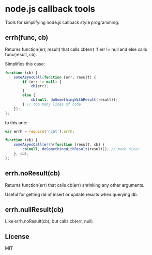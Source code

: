 # node.js callback tools

Tools for simplifying node.js callback style programming.

## errh(func, cb)

Returns function(err, result) that calls cb(err) if err != null and else calls func(result, cb).

Simplifies this case:

```js
function (cb) {
	someAsyncCall(function (err, result) {
		if (err != null) {
			cb(err);
		}
		else {
			cb(null, doSomethingWithResult(result));
		} // too many lines of code
	});
};
```

to this one:

```js
var errh = require('ncbt').errh;

function (cb) {
	someAsyncCall(errh(function (result, cb) {
		cb(null, doSomethingWithResult(result)); // much nicer
	}, cb);
};
```

## errh.noResult(cb)

Returns function(err) that calls cb(err) shrinking any other arguments.

Useful for getting rid of insert or update results when querying db.

## errh.nullResult(cb)

Like errh.noResult(cb), but calls cb(err, null).

## License

MIT
